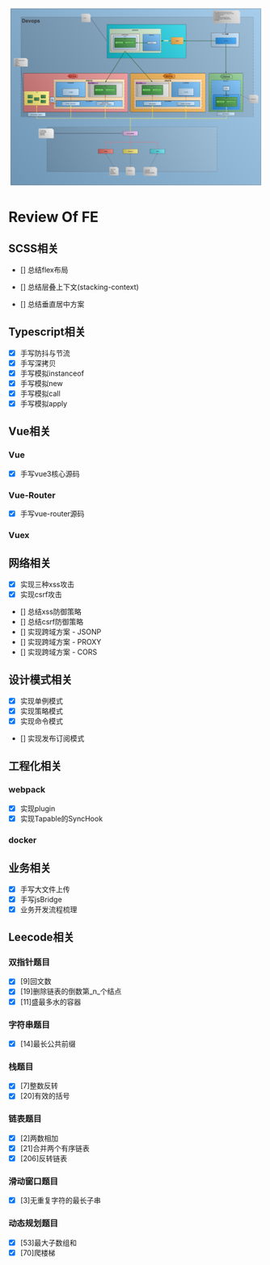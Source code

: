 ![img](business/ekwing/pic/Web开发流程图.png)

# Review Of FE

## SCSS相关

- [] 总结flex布局
- [] 总结层叠上下文(stacking-context)

- [] 总结垂直居中方案

## Typescript相关

- [x] 手写防抖与节流
- [x] 手写深拷贝
- [x] 手写模拟instanceof
- [x] 手写模拟new
- [x] 手写模拟call
- [x] 手写模拟apply

## Vue相关

### Vue

- [x] 手写vue3核心源码

### Vue-Router

- [x] 手写vue-router源码

### Vuex

## 网络相关

- [x] 实现三种xss攻击
- [x] 实现csrf攻击
- [] 总结xss防御策略
- [] 总结csrf防御策略
- [] 实现跨域方案 - JSONP
- [] 实现跨域方案 - PROXY
- [] 实现跨域方案 - CORS  

## 设计模式相关

- [x] 实现单例模式
- [x] 实现策略模式
- [x] 实现命令模式
- []  实现发布订阅模式

## 工程化相关

### webpack

- [x] 实现plugin
- [x] 实现Tapable的SyncHook

### docker

## 业务相关

- [x] 手写大文件上传
- [x] 手写jsBridge
- [x] 业务开发流程梳理

## Leecode相关

### 双指针题目

- [x] [9]回文数
- [x] [19]删除链表的倒数第_n_个结点
- [x] [11]盛最多水的容器

### 字符串题目

- [x] [14]最长公共前缀

### 栈题目

- [x] [7]整数反转
- [x] [20]有效的括号

### 链表题目

- [x] [2]两数相加
- [x] [21]合并两个有序链表
- [x] [206]反转链表

### 滑动窗口题目

- [x] [3]无重复字符的最长子串

### 动态规划题目

- [x] [53]最大子数组和
- [x] [70]爬楼梯
